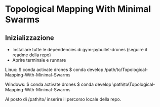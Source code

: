 # Topological Mapping With Minimal Swarms

## Inizializzazione

- Installare tutte le dependencies di gym-pybullet-drones (seguire il readme della repo)
- Aprire terminale e runnare

Linux:
$ conda activate drones
$ conda develop /path/to/Topological-Mapping-With-Minimal-Swarms 

Windows:
$ conda activate drones
$ conda develop \path\to\Topological-Mapping-With-Minimal-Swarms 

Al posto di /path/to/ inserire il percorso locale della repo.


